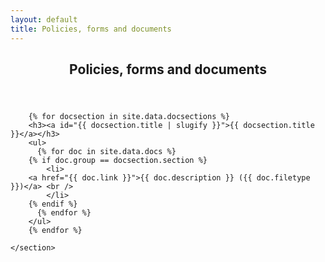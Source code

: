 ```yaml
---
layout: default
title: Policies, forms and documents 
---
```


<article id="main">
    <header class="special container">
        <span class="icon fa-futbol-o"></span>
        <h2>Policies, forms and documents</h2>
    </header>
    <section class="wrapper style4 container">



        {% for docsection in site.data.docsections %}
        <h3><a id="{{ docsection.title | slugify }}">{{ docsection.title }}</a></h3>
        <ul>
          {% for doc in site.data.docs %}
		{% if doc.group == docsection.section %}
            <li>
		<a href="{{ doc.link }}">{{ doc.description }} ({{ doc.filetype }})</a> <br />
            </li>
		{% endif %}
          {% endfor %}
        </ul>
        {% endfor %}

    </section>
</article>

